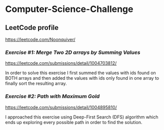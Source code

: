 # Computer-Science-Challenge
## LeetCode profile
https://leetcode.com/Noonquiver/

### _Exercise #1: Merge Two 2D arrays by Summing Values_
https://leetcode.com/submissions/detail/1004703812/
<p>In order to solve this exercise I first summed the values with ids found on BOTH arrays and then added the values with ids only found in one array to finally sort the resulting array.</p>

### _Exercise #2: Path with Maximum Gold_
https://leetcode.com/submissions/detail/1004895810/
<p>I approached this exercise using Deep-First Search (DFS) algorithm which ends up exploring every possible path in order to find the solution.</p>
